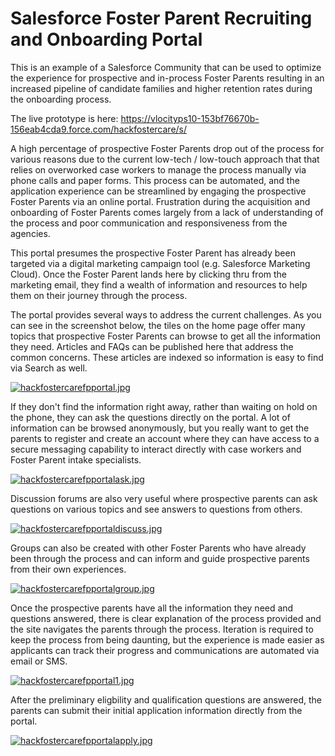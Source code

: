 # Salesforce Foster Parent Recruiting and Onboarding Portal
This is an example of a Salesforce Community that can be used to optimize the experience for prospective and in-process Foster Parents 
resulting in an increased pipeline of candidate families and higher retention rates during the onboarding process.

The live prototype is here: https://vlocityps10-153bf76670b-156eab4cda9.force.com/hackfostercare/s/

A high percentage of prospective Foster Parents drop out of the process for various reasons due to the current low-tech / low-touch 
approach that that relies on overworked case workers to manage the process manually via phone calls and paper forms. This process 
can be automated, and the application experience can be streamlined by engaging the prospective Foster Parents via an online portal. 
Frustration during the acquisition and onboarding of Foster Parents comes largely from a lack of understanding of the process and poor 
communication and responsiveness from the agencies.

This portal presumes the prospective Foster Parent has already been targeted via a digital marketing campaign tool (e.g. 
Salesforce Marketing Cloud). Once the Foster Parent lands here by clicking thru from the marketing email, they find a wealth of 
information and resources to help them on their journey through the process.

The portal provides several ways to address the current challenges. As you can see in the screenshot below, the tiles on the home page 
offer many topics that prospective Foster Parents can browse to get all the information they need. Articles and FAQs can be published 
here that address the common concerns. These articles are indexed so information is easy to find via Search as well.

[![hackfostercarefpportal.jpg](https://s16.postimg.org/mzf18fj4l/hackfostercarefpportal.jpg)](https://postimg.org/image/w779p4q6p/)

If they don't find the information right away, rather than waiting on hold on the phone, they can ask the questions directly on the portal. 
A lot of information can be browsed anonymously, but you really want to get the parents to register and create an account where they can 
have access to a secure messaging capability to interact directly with case workers and Foster Parent intake specialists.

[![hackfostercarefpportalask.jpg](https://s25.postimg.org/wxkw9u4kf/hackfostercarefpportalask.jpg)](https://postimg.org/image/bb5vst5zv/)

Discussion forums are also very useful where prospective parents can ask questions on various topics and see answers to questions 
from others.

[![hackfostercarefpportaldiscuss.jpg](https://s25.postimg.org/qhbxjqw0v/hackfostercarefpportaldiscuss.jpg)](https://postimg.org/image/prt57dvh7/)

Groups can also be created with other Foster Parents who have already been through the process and can inform and guide prospective 
parents from their own experiences.

[![hackfostercarefpportalgroup.jpg](https://s25.postimg.org/8jr7fxwv3/hackfostercarefpportalgroup.jpg)](https://postimg.org/image/jw3sxq5jv/)

Once the prospective parents have all the information they need and questions answered, there is clear explanation of the process provided 
and the site navigates the parents through the process. Iteration is required to keep the process from being daunting, but the 
experience is made easier as applicants can track their progress and communications are automated via email or SMS.

[![hackfostercarefpportal1.jpg](https://s25.postimg.org/qz72zlllr/hackfostercarefpportal1.jpg)](https://postimg.org/image/yrxqrkrkr/)

After the preliminary eligbility and qualification questions are answered, the parents can submit their initial application information 
directly from the portal.

[![hackfostercarefpportalapply.jpg](https://s25.postimg.org/othdiu7j3/hackfostercarefpportalapply.jpg)](https://postimg.org/image/tfdhr6t23/)

